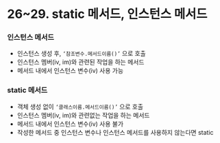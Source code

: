 # 26~29. static 메서드, 인스턴스 메서드

### 인스턴스 메서드

- 인스턴스 생성 후, `‘참조변수.메서드이름()’` 으로 호출
- 인스턴스 멤버(iv, im)와 관련된 작업을 하는 메서드
- 메서드 내에서 인스턴스 변수(iv) 사용 가능

### static 메서드

- 객체 생성 없이 `‘클래스이름.메서드이름()’` 으로 호출
- 인스턴스 멤버(iv, im)와 관련없는 작업을 하는 메서드
- 메서드 내에서 인스턴스 변수(iv) 사용 불가
- 작성한 메서드 중 인스턴스 변수나 인스턴스 메서드를 사용하지 않는다면 static